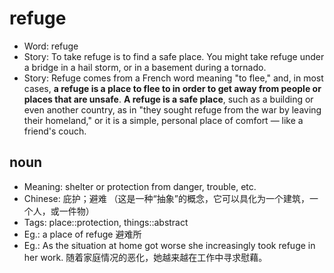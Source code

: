 # refuge

- Word: refuge
- Story: To take refuge is to find a safe place. You might take refuge under a bridge in a hail storm, or in a basement during a tornado.
- Story: Refuge comes from a French word meaning "to flee," and, in most cases, **a refuge is a place to flee to in order to get away from people or places that are unsafe**. **A refuge is a safe place**, such as a building or even another country, as in "they sought refuge from the war by leaving their homeland," or it is a simple, personal place of comfort — like a friend's couch.

## noun

- Meaning: shelter or protection from danger, trouble, etc.
- Chinese: 庇护；避难 （这是一种“抽象”的概念，它可以具化为一个建筑，一个人，或一件物）
- Tags: place::protection, things::abstract
- Eg.: a place of refuge 避难所
- Eg.: As the situation at home got worse she increasingly took refuge in her work. 随着家庭情况的恶化，她越来越在工作中寻求慰藉。

